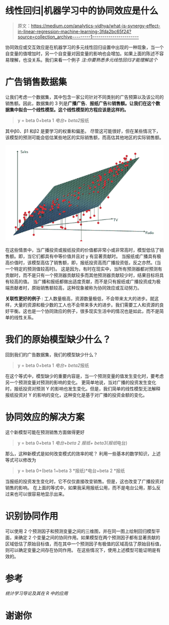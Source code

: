 # 线性回归|机器学习中的协同效应是什么

> 原文：<https://medium.com/analytics-vidhya/what-is-synergy-effect-in-linear-regression-machine-learning-3fda2bc65f24?source=collection_archive---------1----------------------->

协同效应或交互效应是在机器学习的多元线性回归设置中出现的一种现象，当一个自变量的值增加时，另一个自变量对因变量的影响也会增加。如果上面的陈述不容易理解，也没关系。我们来看一个例子
*注:你要熟悉多元线性回归才能理解这个*

# 广告销售数据集

让我们考虑一个数据集，其中包含一家公司针对不同类别的广告预算以及该公司的销售额。因此，数据集的 3 列是**广播广告**、**报纸广告**和**销售额。让我们在这个数据集中拟合一个线性模型。这个线性模型的方程应该是这样的。**

> y = beta 0+beta 1 *电台+ beta2*报纸

其中β0、β1 和β2 是要学习的权重和偏差。
尽管这可能很好，但在某些情况下，该模型的预测可能会低估某些地区的实际销售额，而高估其他地区的实际销售额。

![](img/017f93361ebcec7a62a1d7f6a7ae8c59.png)

在这些情景中，当广播投资或报纸投资的价值都非常小或非常高时，模型低估了销售额。即，当它们都具有中等价值并且对 y 有显著贡献时。
当报纸或广播具有极高价值时，该模型高估了销售额，即，报纸投资高而广播投资低，反之亦然。(当一个特定的预测值较高时)。
这是因为，有时在现实中，当所有预测器都对预测有贡献时，而不是只有一个预测器贡献较多而其他预测器贡献较少时，结果目标将具有较高的值。
当广播和报纸都做出适度贡献，而不是只有报纸或广播投资成为极端贡献者时，原始销售额较高，这种现象被称为协同效应或互动努力。

**关联性更好的例子** : 工人数量极高，资源数量极低，不会带来太大的进步。就这样，大量的资源和极少数的工人也不会带来多大的进步。我们需要工人和资源的良好平衡。这也是一个协同效应的例子，很多现实生活中的情况也是如此，而不是简单的线性关系。

# 我们的原始模型缺少什么？

回到我们的广告数据集，我们的模型缺少什么？

> y = beta 0+beta 1 *电台+ beta2*报纸

在这个等式中，模型缺少的重要内容是，当一个预测变量的值发生变化时，要考虑另一个预测变量对预测的影响的变化。
更简单地说，当对广播的投资发生变化时，报纸投资对预测 Y 的影响也发生变化。但是，我们简单的线性模型无法解释报纸投资对 Y 的影响的变化，这种变化是基于对广播的投资金额的变化。

# 协同效应的解决方案

这个新模型可能在预测销售方面做得更好

> y = beta 0+beta 1 *电台+beta 2 *报纸+ beta3*(报纸*电台)

那么，这种新模式是如何改变模式的效率的呢？
利用一些基本的数学知识，上述等式可以修改为

> y = beta 0+(beta 1+beta 3 *报纸)*电台+beta 2 *报纸

当报纸的投资发生变化时，它不仅仅直接改变销售。但是，这也改变了广播投资对销售的影响。
在上面的等式中，如果我采用报纸公用，而不是电台公用，那么反过来也可以很容易地显示出来。

# 识别协同作用

可以使用 2 个预测因子和预测变量之间的三维图，并在同一图上绘制回归模型平面，来确定 2 个变量之间的协同作用。如果模型在两个预测因子都有显著贡献的区域低估了原始目标值，而在其中一个预测因子有极值的区域高估了原始目标值，则可以确定变量之间存在协同作用。
在这些情况下，使用上述模型可能证明是有效的。

# 参考

*统计学习导论及其在 R 中的应用*

# 谢谢你